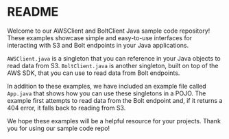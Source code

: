 # README

Welcome to our AWSClient and BoltClient Java sample code repository! These examples showcase simple and easy-to-use interfaces for interacting with S3 and Bolt endpoints in your Java applications.

`AWSClient.java` is a singleton that you can reference in your Java objects to read data from S3. `BoltClient.java` is another singleton, built on top of the AWS SDK, that you can use to read data from Bolt endpoints.

In addition to these examples, we have included an example file called `App.java` that shows how you can use these singletons in a POJO. The example first attempts to read data from the Bolt endpoint and, if it returns a 404 error, it falls back to reading from S3.

We hope these examples will be a helpful resource for your projects. Thank you for using our sample code repo!



